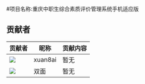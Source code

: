 
#项目名称:重庆中职生综合素质评价管理系统手机适应版

## 贡献者

贡献者  | 昵称  | 贡献内容
 ---- | ----- | ------  
<img src="https://avatars.githubusercontent.com/u/173129827?s=96&v=4" />| xuan8ai | 暂无
<img src="https://q.qlogo.cn/g?b=qq&s=100&nk=2137089783" />| 双面 | 暂无
